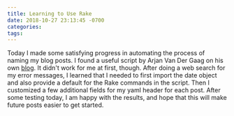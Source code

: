 ```yaml
---
title: Learning to Use Rake
date: 2018-10-27 23:13:45 -0700
categories:
tags:
---
```


Today I made some satisfying progress in automating the process of naming my blog posts. I found a useful script by Arjan Van Der Gaag on his own [blog](http://arjanvandergaag.nl/blog/creating-new-jekyll-posts.html). It didn't work for me at first, though. After doing a web search for my error messages, I learned that I needed to first import the date object and also provide a default for the Rake commands in the script. Then I customized a few additional fields for my yaml header for each post. After some testing today, I am happy with the results, and hope that this will make future posts easier to get started.
